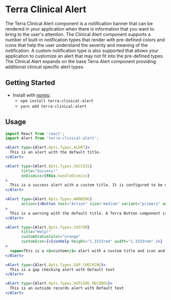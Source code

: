 # Terra Clinical Alert

The Terra Clinical Alert component is a notification banner that can be rendered in your application when there is information that you want to bring to the user's attention. The Clinical Alert component supports a number of built-in notification types that render with pre-defined colors and icons that help the user understand the severity and meaning of the notification. A custom notification type is also supported that allows your application to customize an alert that may not fit into the pre-defined types. The Clinical Alert expands on the base Terra Alert component providing additional clinical specific alert types.


## Getting Started

- Install with [npmjs](https://www.npmjs.com):
  - `npm install terra-clinical-alert`
  - `yarn add terra-clinical-alert`

## Usage

```jsx
import React from 'react';
import Alert from 'terra-clinical-alert';

<Alert type={Alert.Opts.Types.ALERT}>
  This is an alert with the default title.
</Alert>

<Alert type={Alert.Opts.Types.SUCCESS} 
       title="Success!" 
       onDismiss={this.handleDismiss} 
>
  This is a success alert with a custom title. It is configured to be dismissible. 
</Alert>

<Alert type={Alert.Opts.Types.WARNING} 
       action={<Button text="Action" size="medium" variant="primary" onClick={actionFunc} />} 
>
  This is a warning with the default title. A Terra Button component is passed as the action.
</Alert>

<Alert type={Alert.Opts.Types.CUSTOM} 
       title="Help!" 
       customStatusColor="orange" 
       customIcon={<IconHelp height="1.3333rem" width="1.3333rem" />} 
>
  <span>This is a <i>custom</i> alert with a custom title and icon and the content is HTML instead of text.</span>
</Alert>

<Alert type={Alert.Opts.Types.GAP_CHECKING}>
  This is a gap checking alert with Default text
</Alert>

<Alert type={Alert.Opts.Types.OUTSIDE_RECORDS}>
  This is an outside records alert with Default text
</Alert>
```
